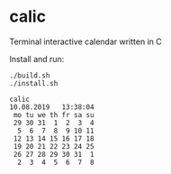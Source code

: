 # calic
Terminal interactive calendar written in C

Install and run:
```
./build.sh
./install.sh
```
```
calic
10.08.2019   13:38:04
 mo tu we th fr sa su
 29 30 31  1  2  3  4
  5  6  7  8  9 10 11
 12 13 14 15 16 17 18
 19 20 21 22 23 24 25
 26 27 28 29 30 31  1
  2  3  4  5  6  7  8
```
